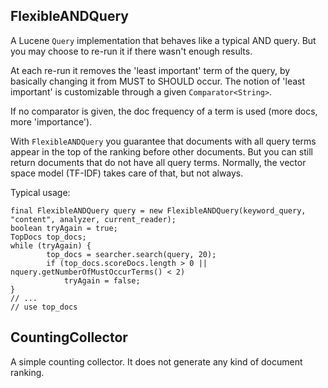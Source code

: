 FlexibleANDQuery
--------

A Lucene `Query` implementation that behaves like a typical AND query. But you may choose to re-run it if there wasn't enough results.

At each re-run it removes the 'least important' term of the query, by basically changing it from MUST to SHOULD occur. The notion of 'least important' is customizable through a given `Comparator<String>`. 

If no comparator is given, the doc frequency of a term is used (more docs, more 'importance'). 

With `FlexibleANDQuery` you guarantee that documents with all query terms appear in the top of the ranking before other documents. But you can still return documents that do not have all query terms. Normally, the vector space model (TF-IDF) takes care of that, but not always.

Typical usage:

    final FlexibleANDQuery query = new FlexibleANDQuery(keyword_query, "content", analyzer, current_reader);
    boolean tryAgain = true;
    TopDocs top_docs;
    while (tryAgain) {
	        top_docs = searcher.search(query, 20);
	        if (top_docs.scoreDocs.length > 0 || nquery.getNumberOfMustOccurTerms() < 2) 
        		tryAgain = false;
    } 
    // ...
    // use top_docs
    
    
CountingCollector
-----
A simple counting collector. It does not generate any kind of document ranking.
